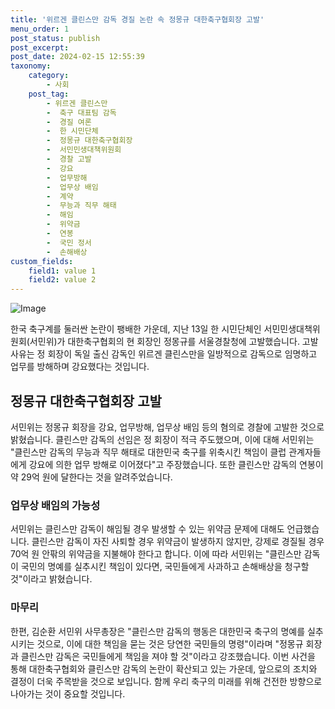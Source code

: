 ```yaml
---
title: '위르겐 클린스만 감독 경질 논란 속 정몽규 대한축구협회장 고발'
menu_order: 1
post_status: publish
post_excerpt: 
post_date: 2024-02-15 12:55:39
taxonomy:
    category:
        - 사회
    post_tag:
        - 위르겐 클린스만
        -  축구 대표팀 감독
        -  경질 여론
        -  한 시민단체
        -  정몽규 대한축구협회장
        -  서민민생대책위원회
        -  경찰 고발
        -  강요
        -  업무방해
        -  업무상 배임
        -  계약
        -  무능과 직무 해태
        -  해임
        -  위약금
        -  연봉
        -  국민 정서
        -  손해배상
custom_fields:
    field1: value 1
    field2: value 2
---
```


![Image](https://imgnews.pstatic.net/image/055/2024/02/13/0001130389_001_20240213135401130.jpg?type=w647)

한국 축구계를 둘러싼 논란이 팽배한 가운데, 지난 13일 한 시민단체인 서민민생대책위원회(서민위)가 대한축구협회의 현 회장인 정몽규를 서울경찰청에 고발했습니다. 고발 사유는 정 회장이 독일 출신 감독인 위르겐 클린스만을 일방적으로 감독으로 임명하고 업무를 방해하며 강요했다는 것입니다.
## 정몽규 대한축구협회장 고발
서민위는 정몽규 회장을 강요, 업무방해, 업무상 배임 등의 혐의로 경찰에 고발한 것으로 밝혔습니다. 클린스만 감독의 선임은 정 회장이 적극 주도했으며, 이에 대해 서민위는 "클린스만 감독의 무능과 직무 해태로 대한민국 축구를 위축시킨 책임이 클럽 관계자들에게 강요에 의한 업무 방해로 이어졌다"고 주장했습니다. 또한 클린스만 감독의 연봉이 약 29억 원에 달한다는 것을 알려주었습니다.
### 업무상 배임의 가능성
서민위는 클린스만 감독이 해임될 경우 발생할 수 있는 위약금 문제에 대해도 언급했습니다. 클린스만 감독이 자진 사퇴할 경우 위약금이 발생하지 않지만, 강제로 경질될 경우 70억 원 안팎의 위약금을 지불해야 한다고 합니다. 이에 따라 서민위는 "클린스만 감독이 국민의 명예를 실추시킨 책임이 있다면, 국민들에게 사과하고 손해배상을 청구할 것"이라고 밝혔습니다.
### 마무리
한편, 김순환 서민위 사무총장은 "클린스만 감독의 행동은 대한민국 축구의 명예를 실추시키는 것으로, 이에 대한 책임을 묻는 것은 당연한 국민들의 명령"이라며 "정몽규 회장과 클린스만 감독은 국민들에게 책임을 져야 할 것"이라고 강조했습니다.
이번 사건을 통해 대한축구협회와 클린스만 감독의 논란이 확산되고 있는 가운데, 앞으로의 조치와 결정이 더욱 주목받을 것으로 보입니다. 함께 우리 축구의 미래를 위해 건전한 방향으로 나아가는 것이 중요할 것입니다.
